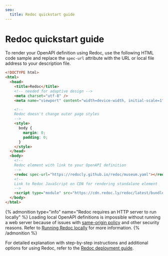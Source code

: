 ```yaml
---
seo:
  title: Redoc quickstart guide
---
```


# Redoc quickstart guide

To render your OpenAPI definition using Redoc, use the following HTML code sample and replace the `spec-url` attribute with the URL or local file address to your description file.

```html
<!DOCTYPE html>
<html>
  <head>
    <title>Redoc</title>
    <!-- needed for adaptive design -->
    <meta charset="utf-8" />
    <meta name="viewport" content="width=device-width, initial-scale=1" />

    <!--
    Redoc doesn't change outer page styles
    -->
    <style>
      body {
        margin: 0;
        padding: 0;
      }
    </style>
  </head>
  <body>
    <!--
    Redoc element with link to your OpenAPI definition
    -->
    <redoc spec-url="https://redocly.github.io/redoc/museum.yaml"></redoc>
    <!--
    Link to Redoc JavaScript on CDN for rendering standalone element
    -->
    <script type="module" src="https://cdn.redoc.ly/redoc/latest/bundles/redoc.standalone.js"></script>
  </body>
</html>
```

{% admonition type="info" name="Redoc requires an HTTP server to run locally" %}
Loading local OpenAPI definitions is impossible without running a web server because of issues with
[same-origin policy](https://developer.mozilla.org/en-US/docs/Web/Security/Same-origin_policy) and
other security reasons.
Refer to [Running Redoc locally](./deployment/intro.md#how-to-run-redoc-locally) for more information.
{% /admonition %}

For detailed explanation with step-by-step instructions and additional options for using Redoc, refer to the [Redoc deployment guide](./deployment/intro.md).
